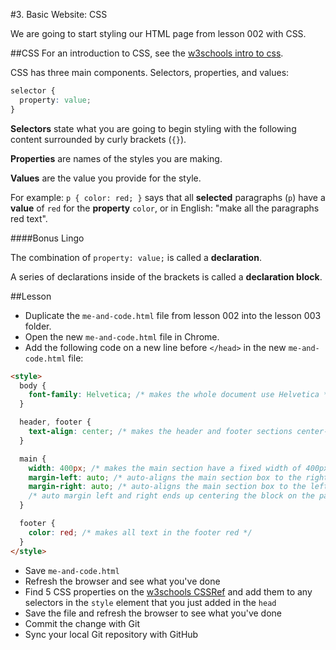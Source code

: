 #3. Basic Website: CSS

We are going to start styling our HTML page from lesson 002 with CSS.

##CSS
For an introduction to CSS, see the [w3schools intro to css](http://www.w3schools.com/css/css_intro.asp).

CSS has three main components. Selectors, properties, and values:

```css
selector {
  property: value;
}
```

**Selectors** state what you are going to begin styling with the following content surrounded by curly brackets (`{}`). 

**Properties** are names of the styles you are making. 

**Values** are the value you provide for the style. 

For example: `p { color: red; }` says that all **selected** paragraphs (`p`) have a **value** of `red` for the **property** `color`, or in English: "make all the paragraphs red text".

####Bonus Lingo

The combination of `property: value;` is called a **declaration**. 

A series of declarations inside of the brackets is called a **declaration block**.

##Lesson
- Duplicate the `me-and-code.html` file from lesson 002 into the lesson 003 folder.
- Open the new `me-and-code.html` file in Chrome.
- Add the following code on a new line before `</head>` in the new `me-and-code.html` file:

```html
<style>
  body {
    font-family: Helvetica; /* makes the whole document use Helvetica */
  }

  header, footer {
    text-align: center; /* makes the header and footer sections center-aligned */
  }

  main {
    width: 400px; /* makes the main section have a fixed width of 400px */ 
    margin-left: auto; /* auto-aligns the main section box to the right of the page */
    margin-right: auto; /* auto-aligns the main section box to the left of the page */
    /* auto margin left and right ends up centering the block on the page */
  }

  footer {
    color: red; /* makes all text in the footer red */
  }
</style>
```

- Save `me-and-code.html`
- Refresh the browser and see what you've done
- Find 5 CSS properties on the [w3schools CSSRef](http://www.w3schools.com/cssref/) and add them to any selectors in the `style` element that you just added in the `head`
- Save the file and refresh the browser to see what you've done
- Commit the change with Git
- Sync your local Git repository with GitHub
